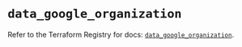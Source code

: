 # `data_google_organization`

Refer to the Terraform Registry for docs: [`data_google_organization`](https://registry.terraform.io/providers/hashicorp/google-beta/6.5.0/docs/data-sources/google_organization).

